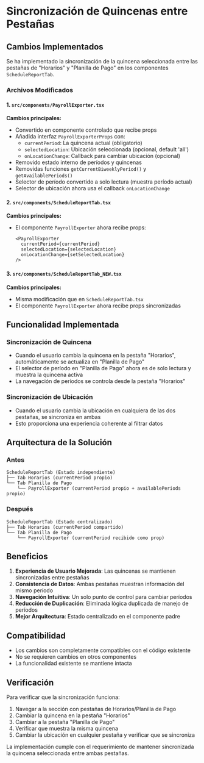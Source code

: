 # Sincronización de Quincenas entre Pestañas

## Cambios Implementados

Se ha implementado la sincronización de la quincena seleccionada entre las pestañas de "Horarios" y "Planilla de Pago" en los componentes `ScheduleReportTab`.

### Archivos Modificados

#### 1. `src/components/PayrollExporter.tsx`

**Cambios principales:**
- Convertido en componente controlado que recibe props
- Añadida interfaz `PayrollExporterProps` con:
  - `currentPeriod`: La quincena actual (obligatorio)
  - `selectedLocation`: Ubicación seleccionada (opcional, default 'all')  
  - `onLocationChange`: Callback para cambiar ubicación (opcional)
- Removido estado interno de períodos y quincenas
- Removidas funciones `getCurrentBiweeklyPeriod()` y `getAvailablePeriods()`
- Selector de período convertido a solo lectura (muestra período actual)
- Selector de ubicación ahora usa el callback `onLocationChange`

#### 2. `src/components/ScheduleReportTab.tsx`

**Cambios principales:**
- El componente `PayrollExporter` ahora recibe props:
  ```tsx
  <PayrollExporter 
    currentPeriod={currentPeriod}
    selectedLocation={selectedLocation}
    onLocationChange={setSelectedLocation}
  />
  ```

#### 3. `src/components/ScheduleReportTab_NEW.tsx`

**Cambios principales:**
- Misma modificación que en `ScheduleReportTab.tsx`
- El componente `PayrollExporter` ahora recibe props sincronizadas

## Funcionalidad Implementada

### Sincronización de Quincena
- Cuando el usuario cambia la quincena en la pestaña "Horarios", automáticamente se actualiza en "Planilla de Pago"
- El selector de período en "Planilla de Pago" ahora es de solo lectura y muestra la quincena activa
- La navegación de períodos se controla desde la pestaña "Horarios"

### Sincronización de Ubicación
- Cuando el usuario cambia la ubicación en cualquiera de las dos pestañas, se sincroniza en ambas
- Esto proporciona una experiencia coherente al filtrar datos

## Arquitectura de la Solución

### Antes
```
ScheduleReportTab (Estado independiente)
├── Tab Horarios (currentPeriod propio)
└── Tab Planilla de Pago 
    └── PayrollExporter (currentPeriod propio + availablePeriods propio)
```

### Después
```
ScheduleReportTab (Estado centralizado)
├── Tab Horarios (currentPeriod compartido)
└── Tab Planilla de Pago 
    └── PayrollExporter (currentPeriod recibido como prop)
```

## Beneficios

1. **Experiencia de Usuario Mejorada**: Las quincenas se mantienen sincronizadas entre pestañas
2. **Consistencia de Datos**: Ambas pestañas muestran información del mismo período
3. **Navegación Intuitiva**: Un solo punto de control para cambiar períodos
4. **Reducción de Duplicación**: Eliminada lógica duplicada de manejo de períodos
5. **Mejor Arquitectura**: Estado centralizado en el componente padre

## Compatibilidad

- Los cambios son completamente compatibles con el código existente
- No se requieren cambios en otros componentes
- La funcionalidad existente se mantiene intacta

## Verificación

Para verificar que la sincronización funciona:

1. Navegar a la sección con pestañas de Horarios/Planilla de Pago
2. Cambiar la quincena en la pestaña "Horarios" 
3. Cambiar a la pestaña "Planilla de Pago"
4. Verificar que muestra la misma quincena
5. Cambiar la ubicación en cualquier pestaña y verificar que se sincroniza

La implementación cumple con el requerimiento de mantener sincronizada la quincena seleccionada entre ambas pestañas.
